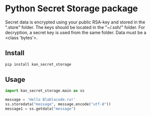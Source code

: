 # Python Secret Storage package
Secret data is encrypted using your public RSA-key and stored in the ".store" folder. 
The keys should be located in the "~/.ssh/" folder.
For decryption, a secret key is used from the same folder. 
Data must be a <class 'bytes'>.

## Install
```bash
pip install kan_secret_storage
```

## Usage
```python
import kan_secret_storage.main as ss

message = 'Hello Blablacode.ru!'
ss.storedata("message", message.encode("utf-8"))
message1 = ss.getdata("message")
```

